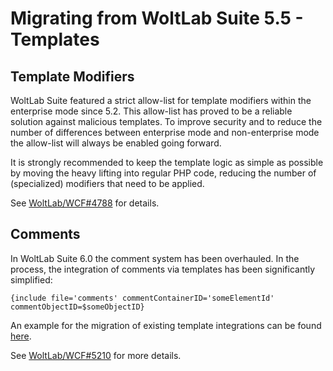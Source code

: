 # Migrating from WoltLab Suite 5.5 - Templates

## Template Modifiers

WoltLab Suite featured a strict allow-list for template modifiers within the enterprise mode since 5.2.
This allow-list has proved to be a reliable solution against malicious templates.
To improve security and to reduce the number of differences between enterprise mode and non-enterprise mode the allow-list will always be enabled going forward.

It is strongly recommended to keep the template logic as simple as possible by moving the heavy lifting into regular PHP code, reducing the number of (specialized) modifiers that need to be applied.

See [WoltLab/WCF#4788](https://github.com/WoltLab/WCF/pull/4788) for details.

## Comments

In WoltLab Suite 6.0 the comment system has been overhauled.
In the process, the integration of comments via templates has been significantly simplified:

```smarty
{include file='comments' commentContainerID='someElementId' commentObjectID=$someObjectID}
```

An example for the migration of existing template integrations can be found [here](https://github.com/WoltLab/WCF/commit/b1d5f7cc6b81ae7fd938603bb20a3a454a531a96#diff-3419ed2f17fa84a70caf0d99511d5ac2a7704c62f24cc7042984d7a9932525ce).

See [WoltLab/WCF#5210](https://github.com/WoltLab/WCF/pull/5210) for more details.
